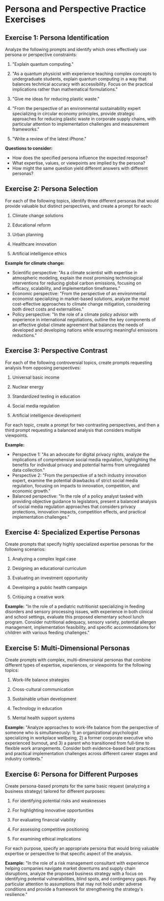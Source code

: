 # Persona and Perspective Practice Exercises

## Exercise 1: Persona Identification

Analyze the following prompts and identify which ones effectively use persona or perspective constraints:

1. "Explain quantum computing."

2. "As a quantum physicist with experience teaching complex concepts to undergraduate students, explain quantum computing in a way that balances technical accuracy with accessibility. Focus on the practical implications rather than mathematical formulations."

3. "Give me ideas for reducing plastic waste."

4. "From the perspective of an environmental sustainability expert specializing in circular economy principles, provide strategic approaches for reducing plastic waste in corporate supply chains, with particular attention to implementation challenges and measurement frameworks."

5. "Write a review of the latest iPhone."

**Questions to consider:**
- How does the specified persona influence the expected response?
- What expertise, values, or viewpoints are implied by the persona?
- How might the same question yield different answers with different personas?

## Exercise 2: Persona Selection

For each of the following topics, identify three different personas that would provide valuable but distinct perspectives, and create a prompt for each:

1. Climate change solutions

2. Educational reform

3. Urban planning

4. Healthcare innovation

5. Artificial intelligence ethics

**Example for climate change:**
- Scientific perspective: "As a climate scientist with expertise in atmospheric modeling, explain the most promising technological interventions for reducing global carbon emissions, focusing on efficacy, scalability, and implementation timeframes."
- Economic perspective: "From the perspective of an environmental economist specializing in market-based solutions, analyze the most cost-effective approaches to climate change mitigation, considering both direct costs and externalities."
- Policy perspective: "In the role of a climate policy advisor with experience in international negotiations, outline the key components of an effective global climate agreement that balances the needs of developed and developing nations while ensuring meaningful emissions reductions."

## Exercise 3: Perspective Contrast

For each of the following controversial topics, create prompts requesting analysis from opposing perspectives:

1. Universal basic income

2. Nuclear energy

3. Standardized testing in education

4. Social media regulation

5. Artificial intelligence development

For each topic, create a prompt for two contrasting perspectives, and then a third prompt requesting a balanced analysis that considers multiple viewpoints.

**Example:**
- Perspective 1: "As an advocate for digital privacy rights, analyze the implications of comprehensive social media regulation, highlighting the benefits for individual privacy and potential harms from unregulated data collection."
- Perspective 2: "From the perspective of a tech industry innovation expert, examine the potential drawbacks of strict social media regulation, focusing on impacts to innovation, competition, and economic growth."
- Balanced perspective: "In the role of a policy analyst tasked with providing objective guidance to legislators, present a balanced analysis of social media regulation approaches that considers privacy protections, innovation impacts, competition effects, and practical implementation challenges."

## Exercise 4: Specialized Expertise Personas

Create prompts that specify highly specialized expertise personas for the following scenarios:

1. Analyzing a complex legal case

2. Designing an educational curriculum

3. Evaluating an investment opportunity

4. Developing a public health campaign

5. Critiquing a creative work

**Example:**
"In the role of a pediatric nutritionist specializing in feeding disorders and sensory processing issues, with experience in both clinical and school settings, evaluate this proposed elementary school lunch program. Consider nutritional adequacy, sensory variety, potential allergen management, implementation feasibility, and specific accommodations for children with various feeding challenges."

## Exercise 5: Multi-Dimensional Personas

Create prompts with complex, multi-dimensional personas that combine different types of expertise, experiences, or viewpoints for the following topics:

1. Work-life balance strategies

2. Cross-cultural communication

3. Sustainable urban development

4. Technology in education

5. Mental health support systems

**Example:**
"Analyze approaches to work-life balance from the perspective of someone who is simultaneously: 1) an organizational psychologist specializing in workplace wellbeing, 2) a former corporate executive who experienced burnout, and 3) a parent who transitioned from full-time to flexible work arrangements. Consider both evidence-based best practices and practical implementation challenges across different career stages and industry contexts."

## Exercise 6: Persona for Different Purposes

Create persona-based prompts for the same basic request (analyzing a business strategy) tailored for different purposes:

1. For identifying potential risks and weaknesses

2. For highlighting innovative opportunities

3. For evaluating financial viability

4. For assessing competitive positioning

5. For examining ethical implications

For each purpose, specify an appropriate persona that would bring valuable expertise or perspective to that specific aspect of the analysis.

**Example:**
"In the role of a risk management consultant with experience helping companies navigate market downturns and supply chain disruptions, analyze the proposed business strategy with a focus on identifying potential vulnerabilities, blind spots, and contingency gaps. Pay particular attention to assumptions that may not hold under adverse conditions and provide a framework for strengthening the strategy's resilience."
